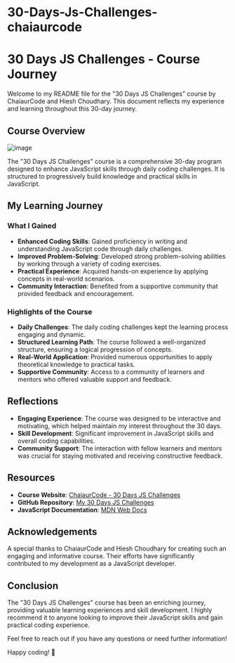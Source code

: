 # 30-Days-Js-Challenges-chaiaurcode
# 30 Days JS Challenges - Course Journey

Welcome to my README file for the "30 Days JS Challenges" course by ChaiaurCode and Hiesh Choudhary. This document reflects my experience and learning throughout this 30-day journey.

## Course Overview

![image](https://github.com/user-attachments/assets/c8d73b2d-e7bb-452e-98e7-480d16b43f7c)


The "30 Days JS Challenges" course is a comprehensive 30-day program designed to enhance JavaScript skills through daily coding challenges. It is structured to progressively build knowledge and practical skills in JavaScript.

## My Learning Journey

### What I Gained

- **Enhanced Coding Skills**: Gained proficiency in writing and understanding JavaScript code through daily challenges.
- **Improved Problem-Solving**: Developed strong problem-solving abilities by working through a variety of coding exercises.
- **Practical Experience**: Acquired hands-on experience by applying concepts in real-world scenarios.
- **Community Interaction**: Benefited from a supportive community that provided feedback and encouragement.

### Highlights of the Course

- **Daily Challenges**: The daily coding challenges kept the learning process engaging and dynamic.
- **Structured Learning Path**: The course followed a well-organized structure, ensuring a logical progression of concepts.
- **Real-World Application**: Provided numerous opportunities to apply theoretical knowledge to practical tasks.
- **Supportive Community**: Access to a community of learners and mentors who offered valuable support and feedback.

## Reflections

- **Engaging Experience**: The course was designed to be interactive and motivating, which helped maintain my interest throughout the 30 days.
- **Skill Development**: Significant improvement in JavaScript skills and overall coding capabilities.
- **Community Support**: The interaction with fellow learners and mentors was crucial for staying motivated and receiving constructive feedback.

## Resources

- **Course Website**: [ChaiaurCode - 30 Days JS Challenges](https://chaiaurcode.com/30-days-js)
- **GitHub Repository**: [My 30 Days JS Challenges](https://github.com/myusername/30-days-js)
- **JavaScript Documentation**: [MDN Web Docs](https://developer.mozilla.org/en-US/docs/Web/JavaScript)

## Acknowledgements

A special thanks to ChaiaurCode and Hiesh Choudhary for creating such an engaging and informative course. Their efforts have significantly contributed to my development as a JavaScript developer.

## Conclusion

The "30 Days JS Challenges" course has been an enriching journey, providing valuable learning experiences and skill development. I highly recommend it to anyone looking to improve their JavaScript skills and gain practical coding experience.

Feel free to reach out if you have any questions or need further information!

Happy coding! 🚀
